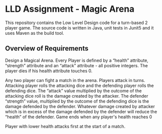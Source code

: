 # LLD Assignment - Magic Arena

This repository contains the Low Level Design code for a turn-based 2 player game. The source code is written in Java, unit tests in Junit5 and it uses Maven as the build tool.

## Overview of Requirements

Design a Magical Arena. Every Player is defined by a “health” attribute, “strength” attribute and an “attack” attribute - all positive integers. The player dies if his health attribute touches 0.

Any two player can fight a match in the arena. Players attack in turns. Attacking player rolls the attacking dice and the defending player rolls the defending dice. The “attack”  value multiplied by the outcome of the  attacking dice roll is the damage created by the attacker. The defender “strength” value, multiplied by the outcome of the defending dice is the damage defended by the defender. Whatever damage created by attacker which is in excess of the damage defended by the defender will reduce the “health” of the defender. Game ends when any player's health reaches 0

Player with lower health attacks first at the start of a match.

